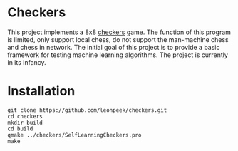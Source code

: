 # Checkers
This project implements a 8x8 [checkers](https://en.wikipedia.org/wiki/Draughts) game. The function of this program is limited, only support local chess, do not support the man-machine chess and chess in network. The initial goal of this project is to provide a basic framework for testing machine learning algorithms. The project is currently in its infancy.  
# Installation
<pre><code>git clone https://github.com/leonpeek/checkers.git
cd checkers
mkdir build
cd build
qmake ../checkers/SelfLearningCheckers.pro
make</code></pre>
